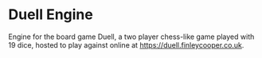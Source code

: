 # Duell Engine
Engine for the board game Duell, a two player chess-like game played with 19 dice, hosted to play against online at <https://duell.finleycooper.co.uk>.
